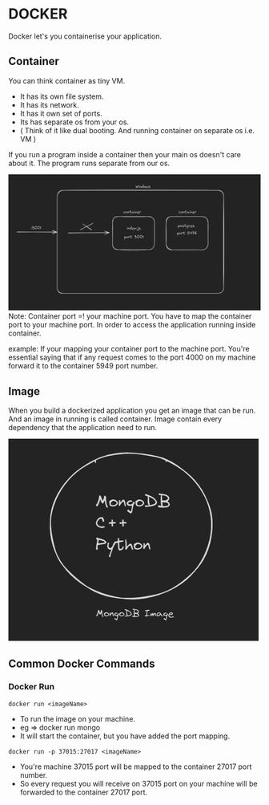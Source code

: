 # DOCKER

Docker let's you containerise your application.

## Container

You can think container as tiny VM.

- It has its own file system.
- It has its network.
- It has it own set of ports.
- Its has separate os from your os.
- ( Think of it like dual booting. And running container on separate os i.e. VM )

If you run a program inside a container then your main os doesn't care about it. The program runs separate from our os.

![container]( images/conatainer.png "container")
Note: Container port =! your machine port. You have to map the container port to your machine port. In order to access
the application running inside container.

example: If your mapping your container port to the machine port. You're essential saying that if any request comes to
the port 4000 on my machine forward it to the container 5949 port number.

## Image

When you build a dockerized application you get an image that can be run. And an image in running is called container.
Image contain every dependency that the application need to run.

![image]( images/image.png "image")

## Common Docker Commands

### Docker Run

```
docker run <imageName>
```

- To run the image on your machine.
- eg => docker run mongo
- It will start the container, but you have added the port mapping.

```
docker run -p 37015:27017 <imageName>
```

- You're machine 37015 port will be mapped to the container 27017 port number.
- So every request you will receive on 37015 port on your machine will be forwarded to the container 27017 port.